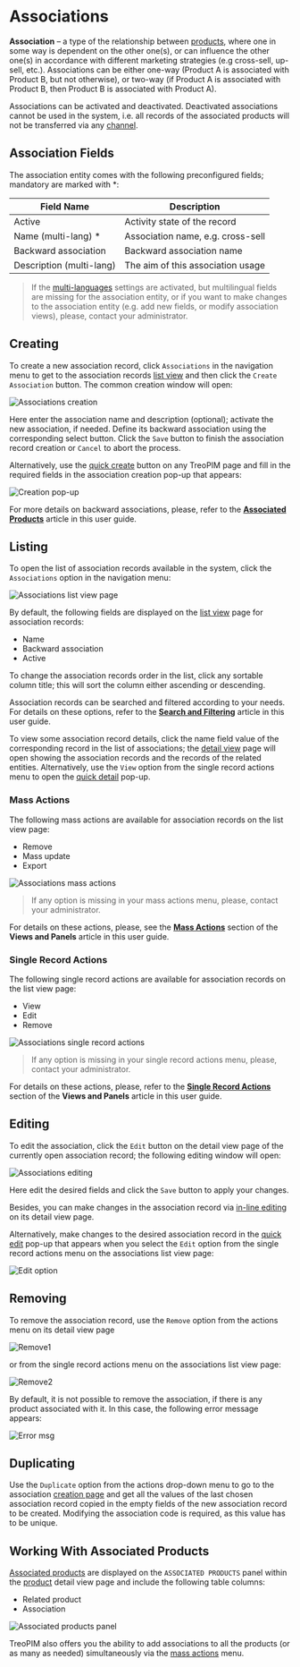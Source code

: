 # Associations

**Association** – a type of the relationship between [products](https://treopim.com/help/products), where one in some way is dependent on the other one(s), or can influence the other one(s) in accordance with different marketing strategies (e.g cross-sell, up-sell, etc.). Associations can be either one-way (Product A is associated with Product B, but not otherwise), or two-way (if Product A is associated with Product B, then Product B is associated with Product A).

Associations can be activated and deactivated. Deactivated associations cannot be used in the system, i.e. all records of the associated products will not be transferred via any [channel](https://treopim.com/help/channels).

## Association Fields

The association entity comes with the following preconfigured fields; mandatory are marked with *:

| **Field Name**           | **Description**                   |
|--------------------------|-----------------------------------|
| Active                   | Activity state of the record      |
| Name (multi-lang) *      | Association name, e.g. сross-sell |
| Backward association     | Backward association name         |
| Description (multi-lang) | The aim of this association usage |

> If the [multi-languages](https://treopim.com/store/multi-languages#module-configuration) settings are activated, but multilingual fields are missing for the association entity, or if you want to make changes to the association entity (e.g. add new fields, or modify association views), please, contact your administrator. 

## Creating

To create a new association record, click `Associations` in the navigation menu to get to the association records [list view](#listing) and then click the `Create Association` button. The common creation window will open:

![Associations creation](../../_assets/associations/associations-create.jpg)

Here enter the association name and description (optional); activate the new association, if needed. Define its backward association using the corresponding select button. Click the `Save` button to finish the association record creation or `Cancel` to abort the process.

Alternatively, use the [quick create](./user-interface.md#quick-create) button on any TreoPIM page and fill in the required fields in the association creation pop-up that appears:

![Creation pop-up](../../_assets/associations/creation-popup.jpg)

For more details on backward associations, please, refer to the [**Associated Products**](./associated-products.md) article in this user guide.

## Listing

To open the list of association records available in the system, click the `Associations` option in the navigation menu:

![Associations list view page](../../_assets/associations/associations-list-view.jpg)

By default, the following fields are displayed on the [list view](./views-and-panels.md#list-view) page for association records:
 - Name
 - Backward association
 - Active

To change the association records order in the list, click any sortable column title; this will sort the column either ascending or descending. 

Association records can be searched and filtered according to your needs. For details on these options, refer to the [**Search and Filtering**](./search-and-filtering.md) article in this user guide.

To view some association record details, click the name field value of the corresponding record in the list of associations; the [detail view](./views-and-panels.md#detail-view) page will open showing the association records and the records of the related entities. Alternatively, use the `View` option from the single record actions menu to open the [quick detail](./views-and-panels.md#quick-detail-view-small-detail-view) pop-up.

### Mass Actions

The following mass actions are available for association records on the list view page:
- Remove
- Mass update
- Export

![Associations mass actions](../../_assets/associations/associations-mass-actions.jpg)

> If any option is missing in your mass actions menu, please, contact your administrator.

For details on these actions, please, see the [**Mass Actions**](./views-and-panels.md#mass-actions) section of the **Views and Panels** article in this user guide.

### Single Record Actions

The following single record actions are available for association records on the list view page:
- View
- Edit
- Remove

![Associations single record actions](../../_assets/associations/associations-single-actions.jpg)

> If any option is missing in your single record actions menu, please, contact your administrator.

For details on these actions, please, refer to the [**Single Record Actions**](./views-and-panels.md#single-record-actions) section of the **Views and Panels** article in this user guide.

## Editing

To edit the association, click the `Edit` button on the detail view page of the currently open association record; the following editing window will open:

![Associations editing](../../_assets/associations/associations-edit.jpg)

Here edit the desired fields and click the `Save` button to apply your changes.

Besides, you can make changes in the association record via [in-line editing](./views-and-panels.md#in-line-editing) on its detail view page.

Alternatively, make changes to the desired association record in the [quick edit](./views-and-panels.md#quick-edit-view) pop-up that appears when you select the `Edit` option from the single record actions menu on the associations list view page:

![Edit option](../../_assets/associations/association-editing-popup.jpg)

## Removing

To remove the association record, use the `Remove` option from the actions menu on its detail view page

![Remove1](../../_assets/associations/remove-details.jpg)

or from the single record actions menu on the associations list view page:

![Remove2](../../_assets/associations/remove-list.jpg)

By default, it is not possible to remove the association, if there is any product associated with it. In this case, the following error message appears:

![Error msg](../../_assets/associations/error-msg.jpg)

## Duplicating

Use the `Duplicate` option from the actions drop-down menu to go to the association [creation page](#creating) and get all the values of the last chosen association record copied in the empty fields of the new association record to be created. Modifying the association code is required, as this value has to be unique.

## Working With Associated Products

[Associated products](./associated-products.md) are displayed on the `ASSOCIATED PRODUCTS` panel within the [product](./products.md) detail view page and include the following table columns:

 - Related product
 - Association

![Associated products panel](../../_assets/associations/associated-products-panel.jpg)

TreoPIM also offers you the ability to add associations to all the products (or as many as needed) simultaneously via the [mass actions](./views-and-panels.md#mass-actions) menu.








